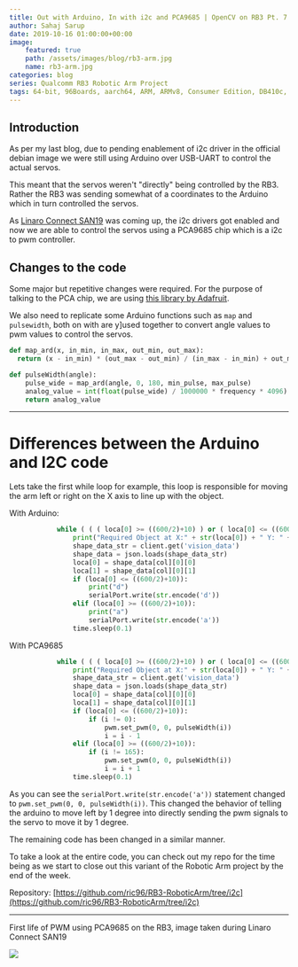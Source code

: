 ```yaml
---
title: Out with Arduino, In with i2c and PCA9685 | OpenCV on RB3 Pt. 7 | Qualcomm RB3 Robotic Arm Project
author: Sahaj Sarup
date: 2019-10-16 01:00:00+00:00
image:
    featured: true
    path: /assets/images/blog/rb3-arm.jpg
    name: rb3-arm.jpg
categories: blog
series: Qualcomm RB3 Robotic Arm Project
tags: 64-bit, 96Boards, aarch64, ARM, ARMv8, Consumer Edition, DB410c, dragonboard410c, Linaro, Linux, fedora, arm64, aarch64, rock960, FPGA, raspberry pi, arduino, shield, hat
---
```


## Introduction

As per my last blog, due to pending enablement of i2c driver in the official debian image we were still using Arduino over USB-UART to control the actual servos.

This meant that the servos weren't "directly" being controlled by the RB3. Rather the RB3 was sending somewhat of a coordinates to the Arduino which in turn controlled the servos.

As [Linaro Connect SAN19](https://connect.linaro.org/resources/san19/) was coming up, the i2c drivers got enabled and now we are able to control the servos using a PCA9685 chip which is a i2c to pwm controller.

## Changes to the code

Some major but repetitive changes were required. For the purpose of talking to the PCA chip, we are using [this library by Adafruit](https://github.com/adafruit/Adafruit_Python_PCA9685).

We also need to replicate some Arduino functions such as `map` and `pulsewidth`, both on with are y]used together to convert angle values to pwm values to control the servos.

```python
def map_ard(x, in_min, in_max, out_min, out_max):
  return (x - in_min) * (out_max - out_min) / (in_max - in_min) + out_min

def pulseWidth(angle):
    pulse_wide = map_ard(angle, 0, 180, min_pulse, max_pulse)
    analog_value = int(float(pulse_wide) / 1000000 * frequency * 4096)
    return analog_value
```

***

# Differences between the Arduino and I2C code

Lets take the first while loop for example, this loop is responsible for moving the arm left or right on the X axis to line up with the object.

With Arduino:
```python
            while ( ( ( loca[0] >= ((600/2)+10) ) or ( loca[0] <= ((600/2)-10) ) ) ):
                print("Required Object at X:" + str(loca[0]) + " Y: " + str(loca[1]))
                shape_data_str = client.get('vision_data')
                shape_data = json.loads(shape_data_str)
                loca[0] = shape_data[col][0][0]
                loca[1] = shape_data[col][0][1]
                if (loca[0] <= ((600/2)+10)):
                    print("d")
                    serialPort.write(str.encode('d'))
                elif (loca[0] >= ((600/2)+10)):
                    print("a")
                    serialPort.write(str.encode('a'))
                time.sleep(0.1)
```

With PCA9685
```python
            while ( ( ( loca[0] >= ((600/2)+10) ) or ( loca[0] <= ((600/2)-10) ) ) ):
                print("Required Object at X:" + str(loca[0]) + " Y: " + str(loca[1]))
                shape_data_str = client.get('vision_data')
                shape_data = json.loads(shape_data_str)
                loca[0] = shape_data[col][0][0]
                loca[1] = shape_data[col][0][1]
                if (loca[0] <= ((600/2)+10)):
                    if (i != 0):
                        pwm.set_pwm(0, 0, pulseWidth(i))
                        i = i - 1
                elif (loca[0] >= ((600/2)+10)):
                    if (i != 165):
                        pwm.set_pwm(0, 0, pulseWidth(i))
                        i = i + 1
                time.sleep(0.1)
```

As you can see the `serialPort.write(str.encode('a'))` statement changed to `pwm.set_pwm(0, 0, pulseWidth(i))`. This changed the behavior of telling the arduino to move left by 1 degree into directly sending the pwm signals to the servo to move it by 1 degree.

The remaining code has been changed in a similar manner.

To take a look at the entire code, you can check out my repo for the time being as we start to close out this variant of the Robotic Arm project by the end of the week.

Repository: [https://github.com/ric96/RB3-RoboticArm/tree/i2c](https://github.com/ric96/RB3-RoboticArm/tree/i2c)

***

First life of PWM using PCA9685 on the RB3, image taken during Linaro Connect SAN19

![](https://i.imgur.com/bB8DKxm.jpg)